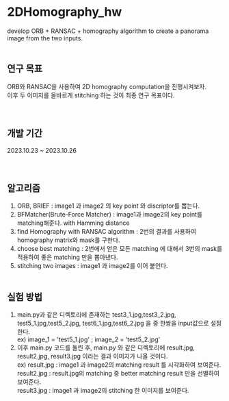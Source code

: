 # 2DHomography_hw
develop ORB + RANSAC + homography algorithm to create a panorama image from the two inputs.
<br/><br/>
## 연구 목표
ORB와 RANSAC을 사용하여 2D homography computation을 진행시켜보자.<br/>
이후 두 이미지를 올바르게 stitching 하는 것이 최종 연구 목표이다.<br/>
<br/><br/>
## 개발 기간
2023.10.23 ~ 2023.10.26 <br/>
<br/><br/>
## 알고리즘
1. ORB, BRIEF : image1 과 image2 의 key point 와 discriptor를 뽑는다.
2. BFMatcher(Brute-Force Matcher) : image1과 image2의 key point를 matching해준다. with Hamming distance
3. find Homography with RANSAC algorithm : 2번의 결과를 사용하여 homography matrix와 mask를 구한다.
4. choose best matching : 2번에서 얻은 모든 matching 에 대해서 3번의 mask를 적용하여 좋은 matching 만을 뽑아낸다.
5. stitching two images : image1 과 image2를 이어 붙인다.
<br/><br/>
## 실험 방법
1. main.py과 같은 디렉토리에 존재하는 test3_1.jpg,test3_2.jpg, test5_1.jpg,test5_2.jpg, test6_1.jpg,test6_2.jpg 을 중 한쌍을 input값으로 설정한다. <br/>
ex) image_1 = 'test5_1.jpg' ; image_2 = 'test5_2.jpg'
2. 이후 main.py 코드를 돌린 후, main.py 와 같은 디렉토리에 result.jpg, result2.jpg, result3.jpg 이라는 결과 이미지가 나올 것이다.<br/>
   ex) result.jpg : image1 과 image2의 matching result 를 시각화하여 보여준다.<br/>
       result2.jpg : result.jpg의 matching 중 better matching result 만을 선별하여 보여준다.<br/>
       result3.jpg : image1 과 image2의 stitching 한 이미지를 보여준다. <br/>

